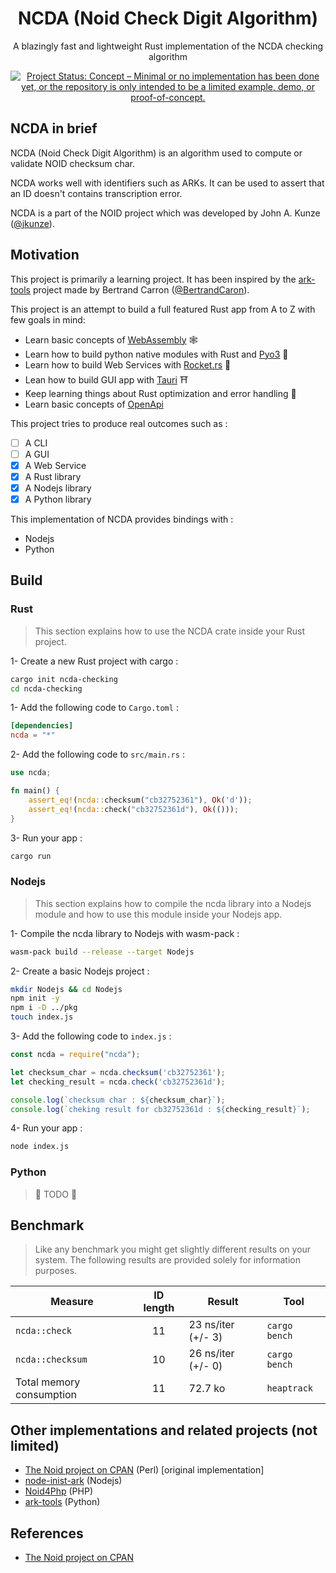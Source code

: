 <div align="center">

# NCDA (Noid Check Digit Algorithm)

A blazingly fast and lightweight Rust implementation of the NCDA checking algorithm

[![Project Status: Concept – Minimal or no implementation has been done yet, or the repository is only intended to be a limited example, demo, or proof-of-concept.](https://www.repostatus.org/badges/latest/concept.svg)](https://www.repostatus.org/#concept)

</div>

## NCDA in brief

NCDA (Noid Check Digit Algorithm) is an algorithm used to compute or validate NOID checksum char.

NCDA works well with identifiers such as ARKs. It can be used to assert that an ID doesn't contains transcription error.

NCDA is a part of the NOID project which was developed by John A. Kunze ([@jkunze](https://github.com/jkunze)).

## Motivation

This project is primarily a learning project. It has been inspired by the [ark-tools](https://github.com/BertrandCaron/ark-tools) project made by Bertrand Carron ([@BertrandCaron](https://github.com/BertrandCaron)). 

This project is an attempt to build a full featured Rust app from A to Z with few goals in mind:

* Learn basic concepts of [WebAssembly](https://webassembly.org/) 🕸
* Learn how to build python native modules with Rust and [Pyo3](https://github.com/PyO3/pyo3) 🐍
* Learn how to build Web Services with [Rocket.rs](https://www.rocket.rs/) 🚀
* Lean how to build GUI app with [Tauri](https://github.com/tauri-apps/tauri) ⛩️
* Keep learning things about Rust optimization and error handling 🦀
* Learn basic concepts of [OpenApi](https://www.openapis.org/)

This project tries to produce real outcomes such as :

- [ ]  A CLI
- [ ]  A GUI
- [x]  A Web Service
- [x]  A Rust library
- [x]  A Nodejs library
- [x]  A Python library

This implementation of NCDA provides bindings with :

* Nodejs
* Python

## Build 

### Rust

> This section explains how to use the NCDA crate inside your Rust project.

1- Create a new Rust project with cargo :

```sh
cargo init ncda-checking
cd ncda-checking
```

1- Add the following code to `Cargo.toml` :

```toml
[dependencies]
ncda = "*"
```

2- Add the following code to `src/main.rs` :

```rust
use ncda;

fn main() {
    assert_eq!(ncda::checksum("cb32752361"), Ok('d'));
    assert_eq!(ncda::check("cb32752361d"), Ok(()));
}
```

3- Run your app :

```sh
cargo run
```

### Nodejs

> This section explains how to compile the ncda library into a Nodejs module and how to use this module inside your Nodejs app.

1- Compile the ncda library to Nodejs with wasm-pack :

```sh
wasm-pack build --release --target Nodejs
```

2- Create a basic Nodejs project :

```sh
mkdir Nodejs && cd Nodejs
npm init -y     
npm i -D ../pkg
touch index.js
```

3- Add the following code to `index.js`  :

```js
const ncda = require("ncda");

let checksum_char = ncda.checksum('cb32752361');
let checking_result = ncda.check('cb32752361d');

console.log(`checksum char : ${checksum_char}`);
console.log(`cheking result for cb32752361d : ${checking_result}`);
```

4- Run your app :

```sh
node index.js
```

### Python

> 🚧 TODO 🚧

## Benchmark

> Like any benchmark you might get slightly different results on your system. The following results are provided solely for information purposes.

<div align="center">

| Measure                  | ID length | Result             | Tool          |
| ------------------------ | :-------: | ------------------ | ------------- |
| `ncda::check`            |    11     | 23 ns/iter (+/- 3) | `cargo bench` |
| `ncda::checksum`         |    10     | 26 ns/iter (+/- 0) | `cargo bench` |
| Total memory consumption |    11     | 72.7 ko            | `heaptrack`   |

</div>

## Other implementations and related projects (not limited)

* [The Noid project on CPAN](https://metacpan.org/pod/distribution/Noid/noid) (Perl) [original implementation]
* [node-inist-ark](https://github.com/Inist-CNRS/node-inist-ark) (Nodejs)
* [Noid4Php](https://github.com/Daniel-KM/Noid4Php/blob/master/noid) (PHP)
* [ark-tools](https://github.com/BertrandCaron/ark-tools) (Python)

## References

- [The Noid project on CPAN](https://metacpan.org/pod/distribution/Noid/noid)
